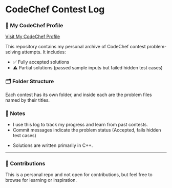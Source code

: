 # CodeChef Contest Log

### 🔗 My CodeChef Profile
[Visit My CodeChef Profile](https://www.codechef.com/users/next_mount_23)

This repository contains my personal archive of CodeChef contest problem-solving attempts. It includes:

- ✅ Fully accepted solutions
- ⚠️ Partial solutions (passed sample inputs but failed hidden test cases)
<!-- - ❌ Incorrect attempts (to learn from mistakes) -->

### 🗂️ Folder Structure
Each contest has its own folder, and inside each are the problem files named by their titles.  
<!-- Example: -->
<!-- LongChallenge-June2025/
├── FLOW001.java // ✅ Accepted
├── CHEFABC.java // ⚠️ Fails hidden test cases -->


### 📌 Notes
- I use this log to track my progress and learn from past contests.
- Commit messages indicate the problem status (Accepted, fails hidden test cases)
<!-- (Accepted, Partial, Wrong Answer, etc.). -->
- Solutions are written primarily in C++.

---

### 🤝 Contributions
This is a personal repo and not open for contributions, but feel free to browse for learning or inspiration.



